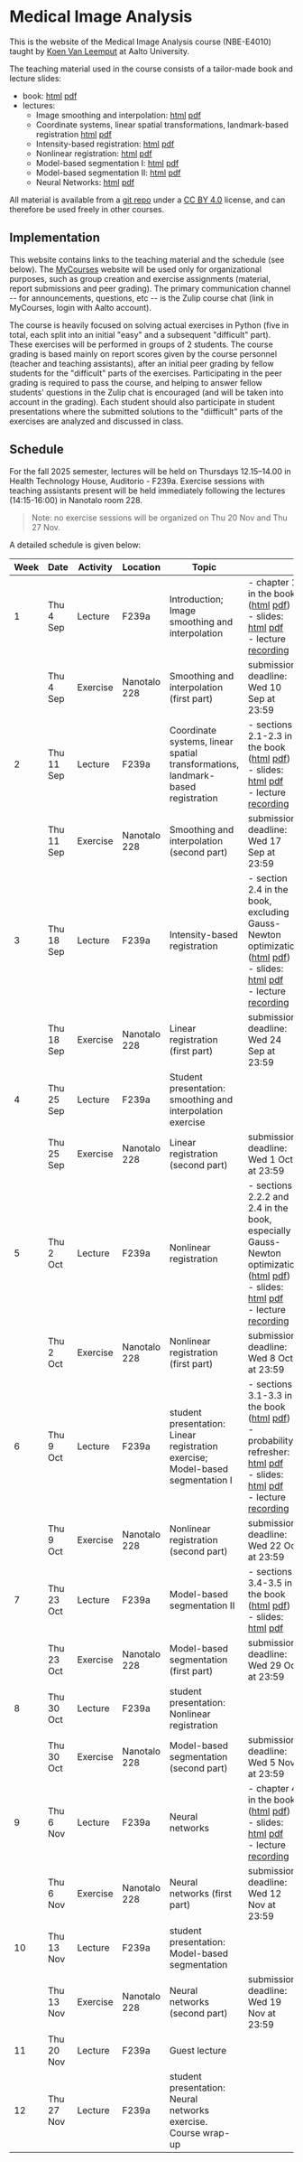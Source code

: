 # Medical Image Analysis

This is the website of the Medical Image Analysis course (NBE-E4010) taught by [Koen Van Leemput](https://users.aalto.fi/vanlek2) at Aalto University.

The teaching material used in the course consists of a tailor-made book and lecture slides:  
- book: [html](book/html/index.html) [pdf](book/mia.pdf)
- lectures:
  + Image smoothing and interpolation: [html](lecture_slides/smoothing_and_interpolation/html/index.html) [pdf](lecture_slides/smoothing_and_interpolation/smoothing_and_interpolation.pdf)
  + Coordinate systems, linear spatial transformations, landmark-based registration [html](lecture_slides/landmark_based_registration/html/index.html) [pdf](lecture_slides/landmark_based_registration/landmark_based_registration.pdf)
  + Intensity-based registration: [html](lecture_slides/intensity_based_registration/html/index.html) [pdf](lecture_slides/intensity_based_registration/intensity_based_registration.pdf)
  + Nonlinear registration: [html](lecture_slides/nonlinear_registration/html/index.html) [pdf](lecture_slides/nonlinear_registration/nonlinear_registration.pdf)
  + Model-based segmentation I: [html](lecture_slides/model_based_segmentation_I/html/index.html) [pdf](lecture_slides/model_based_segmentation_I/model_based_segmentation_I.pdf)
  + Model-based segmentation II: [html](lecture_slides/model_based_segmentation_II/html/index.html) [pdf](lecture_slides/model_based_segmentation_II/model_based_segmentation_II.pdf)
  + Neural Networks: [html](lecture_slides/neural_networks/html/index.html) [pdf](lecture_slides/neural_networks/neural_networks.pdf)

All material is available from a [git repo](https://github.com/leempko/mia/) under a [CC BY 4.0](https://creativecommons.org/licenses/by/4.0/) license, and can therefore be used freely in other courses.

## Implementation

This website contains links to the teaching material and the schedule (see below). The [MyCourses](https://mycourses.aalto.fi/user/index.php?id=49017) website will be used only for organizational purposes, such as group creation and exercise assignments (material, report submissions and peer grading). The primary communication channel -- for announcements, questions, etc -- is the Zulip course chat (link in MyCourses, login with Aalto account).

The course is heavily focused on solving actual exercises in Python (five in total, each split into an initial "easy" and a subsequent "difficult" part). These exercises will be performed in groups of 2 students. The course grading is based mainly on report scores given by the course personnel (teacher and teaching assistants), after an initial peer grading by fellow students for the "difficult" parts of the exercises. Participating in the peer grading is required to pass the course, and helping to answer fellow students' questions in the Zulip chat is encouraged (and will be taken into account in the grading). Each student should also participate in student presentations where the submitted solutions to the "diifficult" parts of the exercises are analyzed and discussed in class.


## Schedule

For the fall 2025 semester, lectures will be held on Thursdays 12.15–14.00 in Health Technology House, Auditorio - F239a. Exercise sessions with teaching assistants present will be held immediately following the lectures (14:15-16:00) in Nanotalo room 228.

> Note: no exercise sessions will be organized on Thu 20 Nov and Thu 27 Nov.


A detailed schedule is given below:

| Week |  Date | Activity | Location | Topic |  |
| --- | ---   | ---      | ---   | --- | --- |
| 1 | Thu 4 Sep | Lecture  |  F239a | Introduction; Image smoothing and interpolation | - chapter 1 in the book ([html](book/html/index.html?page=5) [pdf](book/mia.pdf)) <br/> - slides: [html](lecture_slides/smoothing_and_interpolation/html/index.html) [pdf](lecture_slides/smoothing_and_interpolation/smoothing_and_interpolation.pdf) <br/> - lecture [recording](https://aalto.cloud.panopto.eu/Panopto/Pages/Viewer.aspx?id=a7f7f745-90fc-4d09-9d99-b1e600985360) |
|   | Thu 4 Sep | Exercise | Nanotalo 228 | Smoothing and interpolation (first part) | submission deadline: Wed 10 Sep at 23:59 |
| 2 | Thu 11 Sep | Lecture  |  F239a | Coordinate systems, linear spatial transformations, landmark-based registration | - sections 2.1-2.3 in the book ([html](book/html/index.html?page=19) [pdf](book/mia.pdf)) <br/> - slides: [html](lecture_slides/landmark_based_registration/html/index.html) [pdf](lecture_slides/landmark_based_registration/landmark_based_registration.pdf) <br/> - lecture [recording](https://aalto.cloud.panopto.eu/Panopto/Pages/Viewer.aspx?id=1ba65dbd-ff20-4358-9a7a-b1ed0098c11d)  |
|   | Thu 11 Sep | Exercise | Nanotalo 228 | Smoothing and interpolation (second part) | submission deadline: Wed 17 Sep at 23:59 |
| 3 | Thu 18 Sep | Lecture  |  F239a | Intensity-based registration | - section 2.4 in the book, excluding Gauss-Newton optimization ([html](book/html/index.html?page=27) [pdf](book/mia.pdf)) <br/> - slides: [html](lecture_slides/intensity_based_registration/html/index.html) [pdf](lecture_slides/intensity_based_registration/intensity_based_registration.pdf) <br/> - lecture [recording](https://aalto.cloud.panopto.eu/Panopto/Pages/Viewer.aspx?id=59da6aba-ad83-4838-9577-b1f40099b4f9) |
|   | Thu 18 Sep | Exercise | Nanotalo 228 | Linear registration (first part) | submission deadline: Wed 24 Sep at 23:59 |
| 4 | Thu 25 Sep | Lecture  |  F239a | Student presentation: smoothing and interpolation exercise | |
|   | Thu 25 Sep | Exercise | Nanotalo 228 |  Linear registration (second part) | submission deadline: Wed 1 Oct at 23:59 |
| 5 | Thu 2 Oct | Lecture  |  F239a | Nonlinear registration | - sections 2.2.2 and 2.4 in the book, especially Gauss-Newton optimization ([html](book/html/index.html?page=25) [pdf](book/mia.pdf)) <br/> - slides: [html](lecture_slides/nonlinear_registration/html/index.html) [pdf](lecture_slides/nonlinear_registration/nonlinear_registration.pdf) <br/> - lecture [recording](https://aalto.cloud.panopto.eu/Panopto/Pages/Viewer.aspx?id=a7a1e6ac-1621-4c55-8fa5-b1fb0099319a)  |
|   | Thu 2 Oct | Exercise | Nanotalo 228 | Nonlinear registration (first part) | submission deadline: Wed 8 Oct at 23:59 |
| 6 | Thu 9 Oct | Lecture  |  F239a | student presentation: Linear registration exercise; Model-based segmentation I | - sections 3.1-3.3 in the book ([html](book/html/index.html?page=35) [pdf](book/mia.pdf)) <br/> - probability refresher: [html](lecture_slides/model_based_segmentation_I/html_refresher/index.html) [pdf](lecture_slides/model_based_segmentation_I/refresher_on_probability.pdf) <br/> - slides: [html](lecture_slides/model_based_segmentation_I/html/index.html) [pdf](lecture_slides/model_based_segmentation_I/model_based_segmentation_I.pdf) <br/> - lecture [recording](https://aalto.cloud.panopto.eu/Panopto/Pages/Viewer.aspx?id=de8f4418-c466-482c-92f4-b20200997a94) |
|   | Thu 9 Oct | Exercise | Nanotalo 228 | Nonlinear registration (second part) | submission deadline: Wed 22 Oct at 23:59 |
| 7 | Thu 23 Oct | Lecture  |  F239a | Model-based segmentation II | - sections 3.4-3.5 in the book ([html](book/html/index.html?page=44) [pdf](book/mia.pdf)) <br/> - slides: [html](lecture_slides/model_based_segmentation_II/html/index.html) [pdf](lecture_slides/model_based_segmentation_II/model_based_segmentation_II.pdf) |
|   | Thu 23 Oct | Exercise | Nanotalo 228 | Model-based segmentation (first part) | submission deadline: Wed 29 Oct at 23:59 |
| 8 | Thu 30 Oct | Lecture  |  F239a | student presentation: Nonlinear registration | |
|   | Thu 30 Oct | Exercise | Nanotalo 228 | Model-based segmentation (second part) | submission deadline: Wed 5 Nov at 23:59 |
| 9 | Thu 6 Nov | Lecture  |  F239a | Neural networks | - chapter 4 in the book ([html](book/html/index.html?page=55) [pdf](book/mia.pdf)) <br/> - slides: [html](lecture_slides/neural_networks/html/index.html) [pdf](lecture_slides/neural_networks/neural_networks.pdf) <br/> - lecture [recording](https://aalto.cloud.panopto.eu/Panopto/Pages/Viewer.aspx?id=0d54885a-8f21-453c-94f5-b21e00aa3756) |
|   | Thu 6 Nov | Exercise | Nanotalo 228 | Neural networks (first part) | submission deadline: Wed 12 Nov at 23:59 |
| 10 | Thu 13 Nov | Lecture  |  F239a | student presentation: Model-based segmentation | |
|   | Thu 13 Nov | Exercise | Nanotalo 228 | Neural networks (second part) | submission deadline: Wed 19 Nov at 23:59 |
| 11 | Thu 20 Nov | Lecture  |  F239a | Guest lecture | |
| 12 | Thu 27 Nov | Lecture  |  F239a | student presentation: Neural networks exercise. Course wrap-up | |



